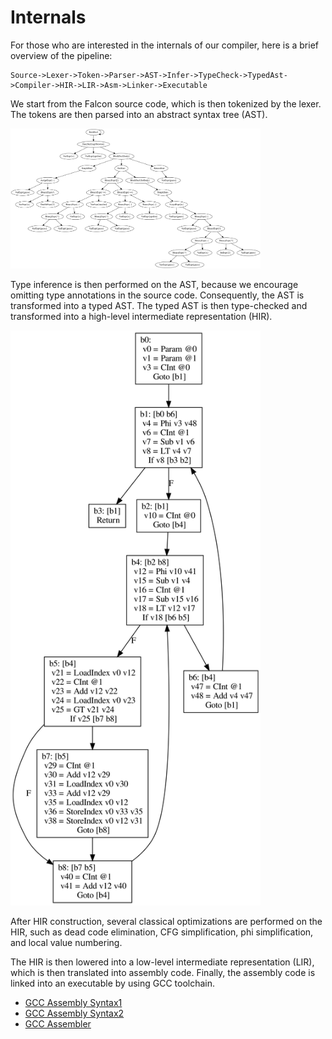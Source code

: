 # Internals

For those who are interested in the internals of our compiler, here is a brief
overview of the pipeline:

```
Source->Lexer->Token->Parser->AST->Infer->TypeCheck->TypedAst->Compiler->HIR->LIR->Asm->Linker->Executable
```

We start from the Falcon source code, which is then tokenized by the lexer. The tokens are then parsed into an abstract syntax tree (AST).

<img src="ast_object.png " width="400">

Type inference is then performed on the AST, because we encourage omitting type annotations in the source code. Consequently, the AST is transformed into a typed AST. The typed AST is then type-checked and transformed into a high-level intermediate representation (HIR).

<img src="ssa_bubbleSort.png " width="400">

After HIR construction, several classical optimizations are performed on the HIR, such as dead code elimination, CFG simplification, phi simplification, and local value numbering.

The HIR is then lowered into a low-level intermediate representation (LIR), which is then translated into assembly code. Finally, the assembly code is linked into an executable by using GCC toolchain.


- [GCC Assembly Syntax1](https://www.felixcloutier.com/documents/gcc-asm.html)
- [GCC Assembly Syntax2](https://ftp.gnu.org/old-gnu/Manuals/gas-2.9.1/html_chapter/as_toc.html)
- [GCC Assembler](http://microelectronics.esa.int/erc32/doc/as.pdf)